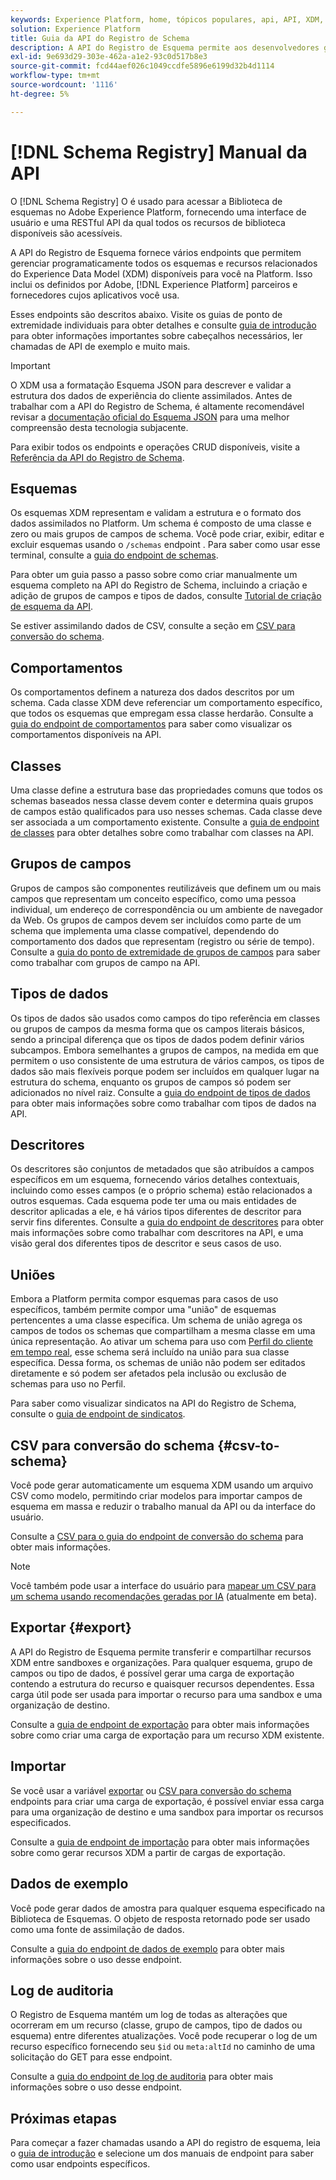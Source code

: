 ```yaml
---
keywords: Experience Platform, home, tópicos populares, api, API, XDM, sistema XDM, modelo de dados de experiência, Modelo de dados de experiência, Modelo de dados de experiência, Modelo de dados, Modelo de dados, Registro do esquema, Registro do esquema;
solution: Experience Platform
title: Guia da API do Registro de Schema
description: A API do Registro de Esquema permite aos desenvolvedores gerenciar programaticamente todos os esquemas e recursos relacionados do Experience Data Model (XDM) no Adobe Experience Platform. Siga este manual para saber como executar operações importantes usando a API.
exl-id: 9e693d29-303e-462a-a1e2-93c0d517b8e3
source-git-commit: fcd44aef026c1049ccdfe5896e6199d32b4d1114
workflow-type: tm+mt
source-wordcount: '1116'
ht-degree: 5%

---
```


# [!DNL Schema Registry] Manual da API

O [!DNL Schema Registry] O é usado para acessar a Biblioteca de esquemas no Adobe Experience Platform, fornecendo uma interface de usuário e uma RESTful API da qual todos os recursos de biblioteca disponíveis são acessíveis.

A API do Registro de Esquema fornece vários endpoints que permitem gerenciar programaticamente todos os esquemas e recursos relacionados do Experience Data Model (XDM) disponíveis para você na Platform. Isso inclui os definidos por Adobe, [!DNL Experience Platform] parceiros e fornecedores cujos aplicativos você usa.

Esses endpoints são descritos abaixo. Visite os guias de ponto de extremidade individuais para obter detalhes e consulte [guia de introdução](./getting-started.md) para obter informações importantes sobre cabeçalhos necessários, ler chamadas de API de exemplo e muito mais.

>[!IMPORTANT]
>
>O XDM usa a formatação Esquema JSON para descrever e validar a estrutura dos dados de experiência do cliente assimilados. Antes de trabalhar com a API do Registro de Schema, é altamente recomendável revisar a [documentação oficial do Esquema JSON](https://json-schema.org/) para uma melhor compreensão desta tecnologia subjacente.

Para exibir todos os endpoints e operações CRUD disponíveis, visite a [Referência da API do Registro de Schema](https://www.adobe.io/experience-platform-apis/references/schema-registry/).

## Esquemas

Os esquemas XDM representam e validam a estrutura e o formato dos dados assimilados no Platform. Um schema é composto de uma classe e zero ou mais grupos de campos de schema. Você pode criar, exibir, editar e excluir esquemas usando o `/schemas` endpoint . Para saber como usar esse terminal, consulte a [guia do endpoint de schemas](./schemas.md).

Para obter um guia passo a passo sobre como criar manualmente um esquema completo na API do Registro de Schema, incluindo a criação e adição de grupos de campos e tipos de dados, consulte [Tutorial de criação de esquema da API](../tutorials/create-schema-api.md).

Se estiver assimilando dados de CSV, consulte a seção em [CSV para conversão do schema](#csv-to-schema).

## Comportamentos

Os comportamentos definem a natureza dos dados descritos por um schema. Cada classe XDM deve referenciar um comportamento específico, que todos os esquemas que empregam essa classe herdarão. Consulte a [guia do endpoint de comportamentos](./behaviors.md) para saber como visualizar os comportamentos disponíveis na API.

## Classes

Uma classe define a estrutura base das propriedades comuns que todos os schemas baseados nessa classe devem conter e determina quais grupos de campos estão qualificados para uso nesses schemas. Cada classe deve ser associada a um comportamento existente. Consulte a [guia de endpoint de classes](./classes.md) para obter detalhes sobre como trabalhar com classes na API.

## Grupos de campos

Grupos de campos são componentes reutilizáveis que definem um ou mais campos que representam um conceito específico, como uma pessoa individual, um endereço de correspondência ou um ambiente de navegador da Web. Os grupos de campos devem ser incluídos como parte de um schema que implementa uma classe compatível, dependendo do comportamento dos dados que representam (registro ou série de tempo). Consulte a [guia do ponto de extremidade de grupos de campos](./field-groups.md) para saber como trabalhar com grupos de campo na API.

## Tipos de dados

Os tipos de dados são usados como campos do tipo referência em classes ou grupos de campos da mesma forma que os campos literais básicos, sendo a principal diferença que os tipos de dados podem definir vários subcampos. Embora semelhantes a grupos de campos, na medida em que permitem o uso consistente de uma estrutura de vários campos, os tipos de dados são mais flexíveis porque podem ser incluídos em qualquer lugar na estrutura do schema, enquanto os grupos de campos só podem ser adicionados no nível raiz. Consulte a [guia do endpoint de tipos de dados](./data-types.md) para obter mais informações sobre como trabalhar com tipos de dados na API.

## Descritores

Os descritores são conjuntos de metadados que são atribuídos a campos específicos em um esquema, fornecendo vários detalhes contextuais, incluindo como esses campos (e o próprio schema) estão relacionados a outros esquemas. Cada esquema pode ter uma ou mais entidades de descritor aplicadas a ele, e há vários tipos diferentes de descritor para servir fins diferentes. Consulte a [guia do endpoint de descritores](./descriptors.md) para obter mais informações sobre como trabalhar com descritores na API, e uma visão geral dos diferentes tipos de descritor e seus casos de uso.

## Uniões

Embora a Platform permita compor esquemas para casos de uso específicos, também permite compor uma &quot;união&quot; de esquemas pertencentes a uma classe específica. Um schema de união agrega os campos de todos os schemas que compartilham a mesma classe em uma única representação. Ao ativar um schema para uso com [Perfil do cliente em tempo real](../../profile/home.md), esse schema será incluído na união para sua classe específica. Dessa forma, os schemas de união não podem ser editados diretamente e só podem ser afetados pela inclusão ou exclusão de schemas para uso no Perfil.

Para saber como visualizar sindicatos na API do Registro de Schema, consulte o [guia de endpoint de sindicatos](./unions.md).

## CSV para conversão do schema {#csv-to-schema}

Você pode gerar automaticamente um esquema XDM usando um arquivo CSV como modelo, permitindo criar modelos para importar campos de esquema em massa e reduzir o trabalho manual da API ou da interface do usuário.

Consulte a [CSV para o guia do endpoint de conversão do schema](./export.md) para obter mais informações.

>[!NOTE]
>
>Você também pode usar a interface do usuário para [mapear um CSV para um schema usando recomendações geradas por IA](../../ingestion/tutorials/map-csv/recommendations.md) (atualmente em beta).

## Exportar {#export}

A API do Registro de Esquema permite transferir e compartilhar recursos XDM entre sandboxes e organizações. Para qualquer esquema, grupo de campos ou tipo de dados, é possível gerar uma carga de exportação contendo a estrutura do recurso e quaisquer recursos dependentes. Essa carga útil pode ser usada para importar o recurso para uma sandbox e uma organização de destino.

Consulte a [guia de endpoint de exportação](./export.md) para obter mais informações sobre como criar uma carga de exportação para um recurso XDM existente.

## Importar

Se você usar a variável [exportar](#export) ou [CSV para conversão do schema](./import.md) endpoints para criar uma carga de exportação, é possível enviar essa carga para uma organização de destino e uma sandbox para importar os recursos especificados.

Consulte a [guia de endpoint de importação](./export.md) para obter mais informações sobre como gerar recursos XDM a partir de cargas de exportação.

## Dados de exemplo

Você pode gerar dados de amostra para qualquer esquema especificado na Biblioteca de Esquemas. O objeto de resposta retornado pode ser usado como uma fonte de assimilação de dados.

Consulte a [guia do endpoint de dados de exemplo](./sample-data.md) para obter mais informações sobre o uso desse endpoint.

## Log de auditoria

O Registro de Esquema mantém um log de todas as alterações que ocorreram em um recurso (classe, grupo de campos, tipo de dados ou esquema) entre diferentes atualizações. Você pode recuperar o log de um recurso específico fornecendo seu `$id` ou `meta:altId` no caminho de uma solicitação do GET para esse endpoint.

Consulte a [guia do endpoint de log de auditoria](./audit-log.md) para obter mais informações sobre o uso desse endpoint.

## Próximas etapas

Para começar a fazer chamadas usando a API do registro de esquema, leia o [guia de introdução](./getting-started.md) e selecione um dos manuais de endpoint para saber como usar endpoints específicos.

